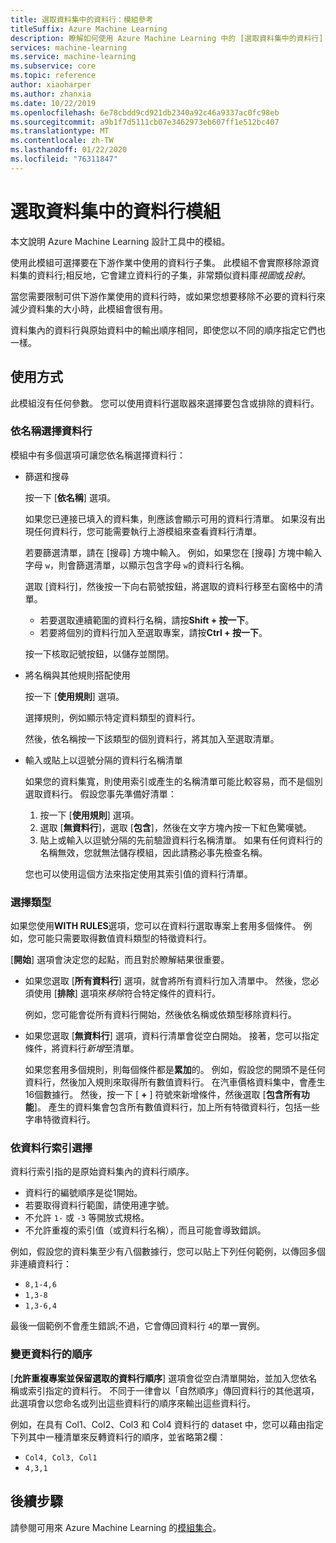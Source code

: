 ```yaml
---
title: 選取資料集中的資料行：模組參考
titleSuffix: Azure Machine Learning
description: 瞭解如何使用 Azure Machine Learning 中的 [選取資料集中的資料行] 模組，選擇要在下游作業中使用的資料行子集。
services: machine-learning
ms.service: machine-learning
ms.subservice: core
ms.topic: reference
author: xiaoharper
ms.author: zhanxia
ms.date: 10/22/2019
ms.openlocfilehash: 6e78cbdd9cd921db2340a92c46a9337ac0fc98eb
ms.sourcegitcommit: a9b1f7d5111cb07e3462973eb607ff1e512bc407
ms.translationtype: MT
ms.contentlocale: zh-TW
ms.lasthandoff: 01/22/2020
ms.locfileid: "76311847"
---
```

# <a name="select-columns-in-dataset-module"></a>選取資料集中的資料行模組

本文說明 Azure Machine Learning 設計工具中的模組。

使用此模組可選擇要在下游作業中使用的資料行子集。 此模組不會實際移除源資料集的資料行;相反地，它會建立資料行的子集，非常類似資料庫*視圖*或*投射*。

當您需要限制可供下游作業使用的資料行時，或如果您想要移除不必要的資料行來減少資料集的大小時，此模組會很有用。

資料集內的資料行與原始資料中的輸出順序相同，即使您以不同的順序指定它們也一樣。

## <a name="how-to-use"></a>使用方式

此模組沒有任何參數。 您可以使用資料行選取器來選擇要包含或排除的資料行。

### <a name="choose-columns-by-name"></a>依名稱選擇資料行

模組中有多個選項可讓您依名稱選擇資料行： 

+ 篩選和搜尋

    按一下 [**依名稱**] 選項。

    如果您已連接已填入的資料集，則應該會顯示可用的資料行清單。 如果沒有出現任何資料行，您可能需要執行上游模組來查看資料行清單。

    若要篩選清單，請在 [搜尋] 方塊中輸入。 例如，如果您在 [搜尋] 方塊中輸入字母 `w`，則會篩選清單，以顯示包含字母 `w`的資料行名稱。

    選取 [資料行]，然後按一下向右箭號按鈕，將選取的資料行移至右窗格中的清單。

    + 若要選取連續範圍的資料行名稱，請按**Shift + 按一下**。
    + 若要將個別的資料行加入至選取專案，請按**Ctrl + 按一下**。

    按一下核取記號按鈕，以儲存並關閉。

+ 將名稱與其他規則搭配使用

    按一下 [**使用規則**] 選項。
    
    選擇規則，例如顯示特定資料類型的資料行。

    然後，依名稱按一下該類型的個別資料行，將其加入至選取清單。

+ 輸入或貼上以逗號分隔的資料行名稱清單

    如果您的資料集寬，則使用索引或產生的名稱清單可能比較容易，而不是個別選取資料行。 假設您事先準備好清單：

    1. 按一下 [**使用規則**] 選項。 
    2. 選取 [**無資料行**]，選取 [**包含**]，然後在文字方塊內按一下紅色驚嘆號。 
    3. 貼上或輸入以逗號分隔的先前驗證資料行名稱清單。 如果有任何資料行的名稱無效，您就無法儲存模組，因此請務必事先檢查名稱。
    
    您也可以使用這個方法來指定使用其索引值的資料行清單。 

### <a name="choose-by-type"></a>選擇類型

如果您使用**WITH RULES**選項，您可以在資料行選取專案上套用多個條件。 例如，您可能只需要取得數值資料類型的特徵資料行。

[**開始**] 選項會決定您的起點，而且對於瞭解結果很重要。 

+ 如果您選取 [**所有資料行**] 選項，就會將所有資料行加入清單中。 然後，您必須使用 [**排除**] 選項來*移除*符合特定條件的資料行。 

    例如，您可能會從所有資料行開始，然後依名稱或依類型移除資料行。

+ 如果您選取 [**無資料行**] 選項，資料行清單會從空白開始。 接著，您可以指定條件，將資料行*新增*至清單。 

    如果您套用多個規則，則每個條件都是**累加**的。 例如，假設您的開頭不是任何資料行，然後加入規則來取得所有數值資料行。 在汽車價格資料集中，會產生16個數據行。 然後，按一下 [ **+** ] 符號來新增條件，然後選取 [**包含所有功能**]。 產生的資料集會包含所有數值資料行，加上所有特徵資料行，包括一些字串特徵資料行。

### <a name="choose-by-column-index"></a>依資料行索引選擇

資料行索引指的是原始資料集內的資料行順序。

+ 資料行的編號順序是從1開始。  
+ 若要取得資料行範圍，請使用連字號。 
+ 不允許 `1-` 或 `-3` 等開放式規格。
+ 不允許重複的索引值（或資料行名稱），而且可能會導致錯誤。

例如，假設您的資料集至少有八個數據行，您可以貼上下列任何範例，以傳回多個非連續資料行： 

+ `8,1-4,6`
+ `1,3-8`
+ `1,3-6,4` 

最後一個範例不會產生錯誤;不過，它會傳回資料行 `4`的單一實例。



### <a name="change-order-of-columns"></a>變更資料行的順序

[**允許重複專案並保留選取的資料行順序**] 選項會從空白清單開始，並加入您依名稱或索引指定的資料行。 不同于一律會以「自然順序」傳回資料行的其他選項，此選項會以您命名或列出這些資料行的順序來輸出這些資料行。 

例如，在具有 Col1、Col2、Col3 和 Col4 資料行的 dataset 中，您可以藉由指定下列其中一種清單來反轉資料行的順序，並省略第2欄：

+ `Col4, Col3, Col1`
+ `4,3,1`


## <a name="next-steps"></a>後續步驟

請參閱可用來 Azure Machine Learning 的[模組集合](module-reference.md)。 